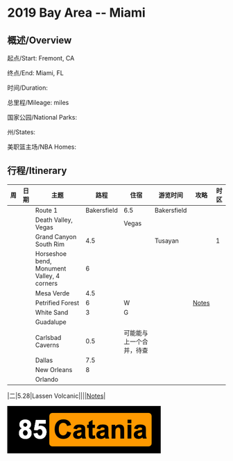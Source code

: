 # 2019 Bay Area -- Miami

## 概述/Overview

起点/Start: Fremont, CA

终点/End: Miami, FL 

时间/Duration: 

总里程/Mileage: miles

国家公园/National Parks: 

州/States: 

美职篮主场/NBA Homes: 


## 行程/Itinerary

|周|日期|主题|路程|住宿|游览时间|攻略|时区|
|--|---|----|---|-|-|-|-|
|||Route 1|Bakersfield|6.5|Bakersfield|||
|||Death Valley, Vegas||Vegas||||
|||Grand Canyon South Rim|4.5||Tusayan||1|
|||Horseshoe bend, Monument Valley, 4 corners|6|||||
|||Mesa Verde|4.5|||||
|||Petrified Forest|6|W||[Notes](http://www.meilvtong.com/viewthread.php?tid=77)||
|||White Sand|3|G||||
|||Guadalupe||||||
|||Carlsbad Caverns|0.5|可能能与上一个合并，待查||||
|||Dallas|7.5|||||
|||New Orleans|8|||||
|||Orlando||||||



|二|5.28|Lassen Volcanic||||[Notes](http://www.meilvtong.com/viewthread.php?tid=326)|



![Hi](resources/logo.png)
